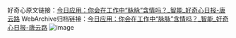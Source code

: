 好奇心原文链接：[今日应用：你会在工作中“脉脉”含情吗？_智能_好奇心日报-唐云路](https://www.qdaily.com/articles/1744.html)
WebArchive归档链接：[今日应用：你会在工作中“脉脉”含情吗？_智能_好奇心日报-唐云路](http://web.archive.org/web/20160809093138/http://www.qdaily.com/articles/1744.html)
![image](http://ww3.sinaimg.cn/large/007d5XDply1g3v4gik092j30u03394qp)